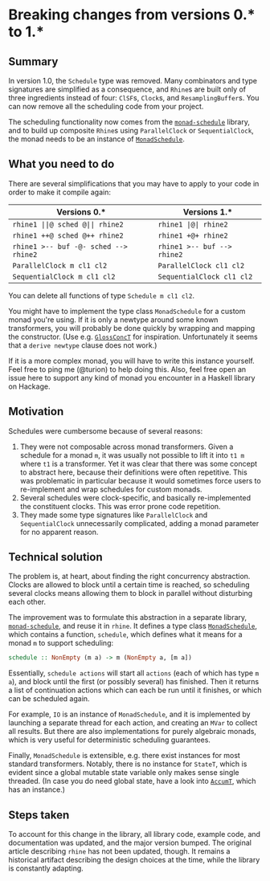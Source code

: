 # Breaking changes from versions 0.* to 1.*

## Summary

In version 1.0, the `Schedule` type was removed.
Many combinators and type signatures are simplified as a consequence,
and `Rhine`s are built only of three ingredients instead of four:
`ClSF`s, `Clock`s, and `ResamplingBuffer`s.
You can now remove all the scheduling code from your project.

The scheduling functionality now comes from the [`monad-schedule`](https://hackage.haskell.org/package/monad-schedule/) library,
and to build up composite `Rhine`s using `ParallelClock` or `SequentialClock`,
the monad needs to be an instance of [`MonadSchedule`](https://hackage.haskell.org/package/monad-schedule/docs/Control-Monad-Schedule-Class.html#t:MonadSchedule).

## What you need to do

There are several simplifications that you may have to apply to your code in order to make it compile again:

| Versions 0.*                          | Versions 1.*                |
| ------------------------------------- | --------------------------- |
| `rhine1 \|\|@ sched @\|\| rhine2`     | `rhine1 \|@\| rhine2`       |
| `rhine1 ++@ sched @++ rhine2`         | `rhine1 +@+ rhine2`         |
| `rhine1 >-- buf -@- sched --> rhine2` | `rhine1 >-- buf --> rhine2` |
| `ParallelClock m cl1 cl2`             | `ParallelClock cl1 cl2`     |
| `SequentialClock m cl1 cl2`           | `SequentialClock cl1 cl2`   |

You can delete all functions of type `Schedule m cl1 cl2`.

You might have to implement the type class `MonadSchedule` for a custom monad you're using.
If it is only a newtype around some known transformers,
you will probably be done quickly by wrapping and mapping the constructor.
(Use e.g. [`GlossConcT`](https://hackage.haskell.org/package/rhine-gloss/docs/FRP-Rhine-Gloss-IO.html#t:GlossConcT) for inspiration.
 Unfortunately it seems that a `derive newtype` clause does not work.)

If it is a more complex monad, you will have to write this instance yourself.
Feel free to ping me (@turion) to help doing this.
Also, feel free open an issue here to support any kind of monad you encounter in a Haskell library on Hackage.

## Motivation

Schedules were cumbersome because of several reasons:

1. They were not composable across monad transformers.
   Given a schedule for a monad `m`, it was usually not possible to lift it into `t1 m` where `t1` is a transformer.
   Yet it was clear that there was some concept to abstract here, because their definitions were often repetitive.
   This was problematic in particular because it would sometimes force users to re-implement and wrap schedules for custom monads.
2. Several schedules were clock-specific, and basically re-implemented the constituent clocks.
   This was error prone code repetition.
3. They made some type signatures like `ParallelClock` and `SequentialClock` unnecessarily complicated, adding a monad parameter for no apparent reason.

## Technical solution

The problem is, at heart, about finding the right concurrency abstraction.
Clocks are allowed to block until a certain time is reached,
so scheduling several clocks means allowing them to block in parallel without disturbing each other.

The improvement was to formulate this abstraction in a separate library, [`monad-schedule`](https://hackage.haskell.org/package/monad-schedule/),
and reuse it in `rhine`.
It defines a type class [`MonadSchedule`](https://hackage.haskell.org/package/monad-schedule/docs/Control-Monad-Schedule-Class.html#t:MonadSchedule),
which contains a function, `schedule`, which defines what it means for a monad `m` to support scheduling:

```haskell
schedule :: NonEmpty (m a) -> m (NonEmpty a, [m a])
```

Essentially, `schedule actions` will start all `actions` (each of which has type `m a`),
and block until the first (or possibly several) has finished.
Then it returns a list of continuation actions which can each be run until it finishes,
or which can be scheduled again.

For example, `IO` is an instance of `MonadSchedule`,
and it is implemented by launching a separate thread for each action,
and creating an `MVar` to collect all results.
But there are also implementations for purely algebraic monads,
which is very useful for deterministic scheduling guarantees.

Finally, `MonadSchedule` is extensible,
e.g. there exist instances for most standard transformers.
Notably, there is no instance for `StateT`,
which is evident since a global mutable state variable only makes sense single threaded.
(In case you do need global state, have a look into [`AccumT`](https://hackage.haskell.org/package/transformers/docs/Control-Monad-Trans-Accum.html),
which has an instance.)

## Steps taken

To account for this change in the library, all library code, example code, and documentation was updated, and the major version bumped.
The original article describing `rhine` has not been updated, though.
It remains a historical artifact describing the design choices at the time,
while the library is constantly adapting.
